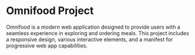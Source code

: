 # Omnifood Project

Omnifood is a modern web application designed to provide users with a seamless experience in exploring and ordering meals. This project includes a responsive design, various interactive elements, and a manifest for progressive web app capabilities.